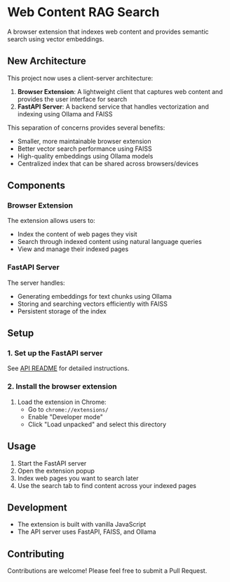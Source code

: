 # Web Content RAG Search

A browser extension that indexes web content and provides semantic search using vector embeddings.

## New Architecture

This project now uses a client-server architecture:

1. **Browser Extension**: A lightweight client that captures web content and provides the user interface for search
2. **FastAPI Server**: A backend service that handles vectorization and indexing using Ollama and FAISS

This separation of concerns provides several benefits:
- Smaller, more maintainable browser extension
- Better vector search performance using FAISS
- High-quality embeddings using Ollama models
- Centralized index that can be shared across browsers/devices

## Components

### Browser Extension

The extension allows users to:
- Index the content of web pages they visit
- Search through indexed content using natural language queries
- View and manage their indexed pages

### FastAPI Server

The server handles:
- Generating embeddings for text chunks using Ollama
- Storing and searching vectors efficiently with FAISS
- Persistent storage of the index

## Setup

### 1. Set up the FastAPI server

See [API README](api/README.md) for detailed instructions.

### 2. Install the browser extension

1. Load the extension in Chrome:
   - Go to `chrome://extensions/`
   - Enable "Developer mode"
   - Click "Load unpacked" and select this directory

## Usage

1. Start the FastAPI server
2. Open the extension popup
3. Index web pages you want to search later
4. Use the search tab to find content across your indexed pages

## Development

- The extension is built with vanilla JavaScript
- The API server uses FastAPI, FAISS, and Ollama

## Contributing

Contributions are welcome! Please feel free to submit a Pull Request. 